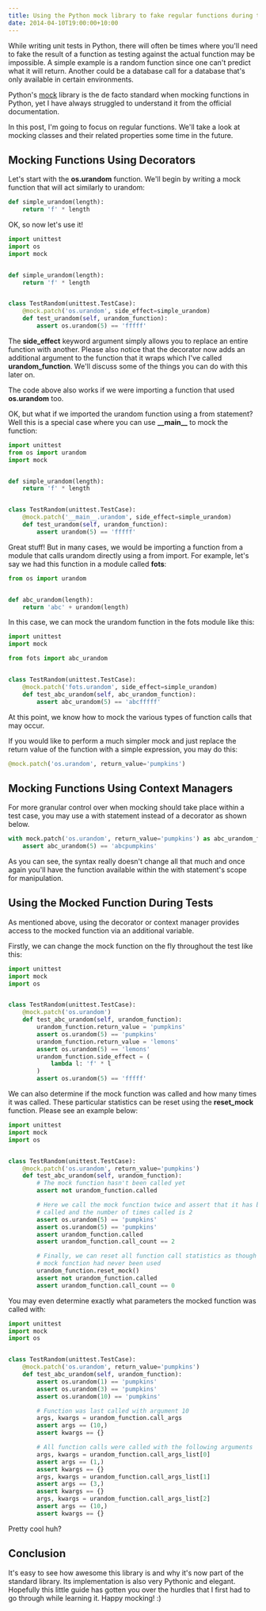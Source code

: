 ```yaml
---
title: Using the Python mock library to fake regular functions during tests
date: 2014-04-10T19:00:00+10:00
---
```


While writing unit tests in Python, there will often be times where you'll need
to fake the result of a function as testing against the actual function may be
impossible.  A simple example is a random function since one can't predict what
it will return.  Another could be a database call for a database that's only
available in certain environments.

Python's [mock](https://pypi.python.org/pypi/mock) library is the de facto
standard when mocking functions in Python, yet I have always struggled to
understand it from the official documentation.

In this post, I'm going to focus on regular functions.  We'll take a look at
mocking classes and their related properties some time in the future.

## Mocking Functions Using Decorators

Let's start with the **os.urandom** function.  We'll begin by writing a mock
function that will act similarly to urandom:

```python
def simple_urandom(length):
    return 'f' * length
```

OK, so now let's use it!

```python
import unittest
import os
import mock


def simple_urandom(length):
    return 'f' * length


class TestRandom(unittest.TestCase):
    @mock.patch('os.urandom', side_effect=simple_urandom)
    def test_urandom(self, urandom_function):
        assert os.urandom(5) == 'fffff'
```

The **side_effect** keyword argument simply allows you to replace an entire
function with another.  Please also notice that the decorator now adds an
additional argument to the function that it wraps which I've called
**urandom_function**.  We'll discuss some of the things you can do with this
later on.

The code above also works if we were importing a function that used
**os.urandom** too.

OK, but what if we imported the urandom function using a from statement?
Well this is a special case where you can use **\_\_main\_\_** to mock the
function:

```python
import unittest
from os import urandom
import mock


def simple_urandom(length):
    return 'f' * length


class TestRandom(unittest.TestCase):
    @mock.patch('__main__.urandom', side_effect=simple_urandom)
    def test_urandom(self, urandom_function):
        assert urandom(5) == 'fffff'
```

Great stuff!  But in many cases, we would be importing a function from a module
that calls urandom directly using a from import.  For example, let's say we had
this function in a module called **fots**:

```python
from os import urandom


def abc_urandom(length):
    return 'abc' + urandom(length)
```

In this case, we can mock the urandom function in the fots module like this:

```python
import unittest
import mock

from fots import abc_urandom


class TestRandom(unittest.TestCase):
    @mock.patch('fots.urandom', side_effect=simple_urandom)
    def test_abc_urandom(self, abc_urandom_function):
        assert abc_urandom(5) == 'abcfffff'
```

At this point, we know how to mock the various types of function calls that may
occur.

If you would like to perform a much simpler mock and just replace the return
value of the function with a simple expression, you may do this:

```python
@mock.patch('os.urandom', return_value='pumpkins')
```

## Mocking Functions Using Context Managers

For more granular control over when mocking should take place within a test
case, you may use a with statement instead of a decorator as shown below.

```python
with mock.patch('os.urandom', return_value='pumpkins') as abc_urandom_function:
    assert abc_urandom(5) == 'abcpumpkins'
```

As you can see, the syntax really doesn't change all that much and once again
you'll have the function available within the with statement's scope for
manipulation.

## Using the Mocked Function During Tests

As mentioned above, using the decorator or context manager provides access to
the mocked function via an additional variable.

Firstly, we can change the mock function on the fly throughout the test like
this:

```python
import unittest
import mock
import os


class TestRandom(unittest.TestCase):
    @mock.patch('os.urandom')
    def test_abc_urandom(self, urandom_function):
        urandom_function.return_value = 'pumpkins'
        assert os.urandom(5) == 'pumpkins'
        urandom_function.return_value = 'lemons'
        assert os.urandom(5) == 'lemons'
        urandom_function.side_effect = (
            lambda l: 'f' * l
        )
        assert os.urandom(5) == 'fffff'
```

We can also determine if the mock function was called and how many times it was
called.  These particular statistics can be reset using the **reset_mock**
function.  Please see an example below:

```python
import unittest
import mock
import os


class TestRandom(unittest.TestCase):
    @mock.patch('os.urandom', return_value='pumpkins')
    def test_abc_urandom(self, urandom_function):
        # The mock function hasn't been called yet
        assert not urandom_function.called

        # Here we call the mock function twice and assert that it has been
        # called and the number of times called is 2
        assert os.urandom(5) == 'pumpkins'
        assert os.urandom(5) == 'pumpkins'
        assert urandom_function.called
        assert urandom_function.call_count == 2

        # Finally, we can reset all function call statistics as though the
        # mock function had never been used
        urandom_function.reset_mock()
        assert not urandom_function.called
        assert urandom_function.call_count == 0
```

You may even determine exactly what parameters the mocked function was called
with:

```python
import unittest
import mock
import os


class TestRandom(unittest.TestCase):
    @mock.patch('os.urandom', return_value='pumpkins')
    def test_abc_urandom(self, urandom_function):
        assert os.urandom(1) == 'pumpkins'
        assert os.urandom(3) == 'pumpkins'
        assert os.urandom(10) == 'pumpkins'

        # Function was last called with argument 10
        args, kwargs = urandom_function.call_args
        assert args == (10,)
        assert kwargs == {}

        # All function calls were called with the following arguments
        args, kwargs = urandom_function.call_args_list[0]
        assert args == (1,)
        assert kwargs == {}
        args, kwargs = urandom_function.call_args_list[1]
        assert args == (3,)
        assert kwargs == {}
        args, kwargs = urandom_function.call_args_list[2]
        assert args == (10,)
        assert kwargs == {}
```

Pretty cool huh?

## Conclusion

It's easy to see how awesome this library is and why it's now part of the
standard library.  Its implementation is also very Pythonic and elegant.
Hopefully this little guide has gotten you over the hurdles that I first had
to go through while learning it.  Happy mocking! :)
